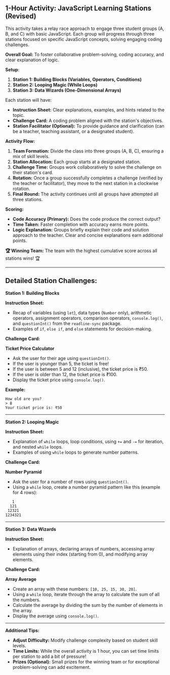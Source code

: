 ## 1-Hour Activity: JavaScript Learning Stations (Revised)

This activity takes a relay race approach to engage three student groups (A, B, and C) with basic JavaScript. Each group will progress through three stations focused on specific JavaScript concepts, solving engaging coding challenges. 

**Overall Goal:** To foster collaborative problem-solving, coding accuracy, and clear explanation of logic.

**Setup**:

1. **Station 1: Building Blocks (Variables, Operators, Conditions)**
2. **Station 2: Looping Magic (While Loops)**
3. **Station 3: Data Wizards (One-Dimensional Arrays)**

Each station will have:

* **Instruction Sheet:** Clear explanations, examples, and hints related to the topic.
* **Challenge Card:**  A coding problem aligned with the station's objectives.
* **Station Facilitator (Optional):** To provide guidance and clarification (can be a teacher, teaching assistant, or a designated student).

**Activity Flow:**

1. **Team Formation:** Divide the class into three groups (A, B, C), ensuring a mix of skill levels.
2. **Station Allocation:** Each group starts at a designated station.
3. **Challenge Time:**  Groups work collaboratively to solve the challenge on their station's card.  
4. **Rotation:** Once a group successfully completes a challenge (verified by the teacher or facilitator), they move to the next station in a clockwise rotation. 
5. **Final Round:** The activity continues until all groups have attempted all three stations. 

**Scoring:**

* **Code Accuracy (Primary):**  Does the code produce the correct output?
* **Time Taken:**  Faster completion with accuracy earns more points.
* **Logic Explanation:**  Groups briefly explain their code and solution approach to the teacher. Clear and concise explanations earn additional points.

**🏆 Winning Team:** The team with the highest cumulative score across all stations wins! 🏆

---

## Detailed Station Challenges:

**Station 1: Building Blocks**

**Instruction Sheet:**

* Recap of variables (using `let`), data types (`Number` only), arithmetic operators, assignment operators, comparison operators, `console.log()`, and `questionInt()` from the `readline-sync` package. 
* Examples of `if`, `else if`, and `else` statements for decision-making.

**Challenge Card:**

**Ticket Price Calculator**

* Ask the user for their age using `questionInt()`.
* If the user is younger than 5, the ticket is free!
* If the user is between 5 and 12 (inclusive), the ticket price is ₹50. 
* If the user is older than 12, the ticket price is ₹100.
* Display the ticket price using `console.log()`. 

**Example:**

```
How old are you? 
> 8 
Your ticket price is: ₹50
```

---

**Station 2:  Looping Magic**

**Instruction Sheet:**

* Explanation of `while` loops, loop conditions, using `+=` and `-=` for iteration, and nested `while` loops.
* Examples of using `while` loops to generate number patterns.

**Challenge Card:**

**Number Pyramid**

* Ask the user for a number of rows using `questionInt()`.
* Using a `while` loop, create a number pyramid pattern like this (example for 4 rows):

```
   1
  121
 12321
1234321 
```

---

**Station 3: Data Wizards**

**Instruction Sheet:**

* Explanation of arrays, declaring arrays of numbers, accessing array elements using their index (starting from 0), and modifying array elements.

**Challenge Card:**

**Array Average**

* Create an array with these numbers:  `[10, 25, 15, 30, 20]`.
* Using a `while` loop, iterate through the array to calculate the sum of all the numbers.
* Calculate the average by dividing the sum by the number of elements in the array.
* Display the average using `console.log()`. 

---

**Additional Tips:**

* **Adjust Difficulty:** Modify challenge complexity based on student skill levels. 
* **Time Limits:**  While the overall activity is 1 hour, you can set time limits per station to add a bit of pressure!
* **Prizes (Optional):**  Small prizes for the winning team or for exceptional problem-solving can add excitement. 
